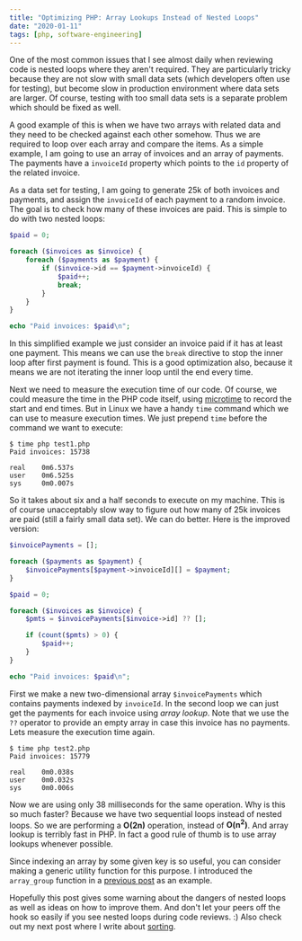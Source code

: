 ```yaml
---
title: "Optimizing PHP: Array Lookups Instead of Nested Loops"
date: "2020-01-11"
tags: [php, software-engineering]
---
```


One of the most common issues that I see almost daily when reviewing code is nested loops where they aren't required. They are particularly tricky because they are not slow with small data sets (which developers often use for testing), but become slow in production environment where data sets are larger. Of course, testing with too small data sets is a separate problem which should be fixed as well.

A good example of this is when we have two arrays with related data and they need to be checked against each other somehow. Thus we are required to loop over each array and compare the items. As a simple example, I am going to use an array of invoices and an array of payments. The payments have a `invoiceId` property which points to the `id` property of the related invoice.

As a data set for testing, I am going to generate 25k of both invoices and payments, and assign the `invoiceId` of each payment to a random invoice. The goal is to check how many of these invoices are paid. This is simple to do with two nested loops:

```php
$paid = 0;

foreach ($invoices as $invoice) {
    foreach ($payments as $payment) {
        if ($invoice->id == $payment->invoiceId) {
            $paid++;
            break;
        }
    }
}

echo "Paid invoices: $paid\n";
```

In this simplified example we just consider an invoice paid if it has at least one payment. This means we can use the `break` directive to stop the inner loop after first payment is found. This is a good optimization also, because it means we are not iterating the inner loop until the end every time.

Next we need to measure the execution time of our code. Of course, we could measure the time in the PHP code itself, using [microtime](https://www.php.net/manual/en/function.microtime.php) to record the start and end times. But in Linux we have a handy `time` command which we can use to measure execution times. We just prepend `time` before the command we want to execute:

```
$ time php test1.php
Paid invoices: 15738

real    0m6.537s
user    0m6.525s
sys     0m0.007s
```

So it takes about six and a half seconds to execute on my machine. This is of course unacceptably slow way to figure out how many of 25k invoices are paid (still a fairly small data set). We can do better. Here is the improved version:

```php
$invoicePayments = [];

foreach ($payments as $payment) {
    $invoicePayments[$payment->invoiceId][] = $payment;
}

$paid = 0;

foreach ($invoices as $invoice) {
    $pmts = $invoicePayments[$invoice->id] ?? [];

    if (count($pmts) > 0) {
        $paid++;
    }
}

echo "Paid invoices: $paid\n";
```

First we make a new two-dimensional array `$invoicePayments` which contains payments indexed by `invoiceId`. In the second loop we can just get the payments for each invoice using _array lookup_. Note that we use the `??` operator to provide an empty array in case this invoice has no payments. Lets measure the execution time again.

```
$ time php test2.php
Paid invoices: 15779

real    0m0.038s
user    0m0.032s
sys     0m0.006s
```

Now we are using only 38 milliseconds for the same operation. Why is this so much faster? Because we have two sequential loops instead of nested loops. So we are performing a **O(2n)** operation, instead of **O(n<sup>2</sup>)**. And array lookup is terribly fast in PHP. In fact a good rule of thumb is to use array lookups whenever possible.

Since indexing an array by some given key is so useful, you can consider making a generic utility function for this purpose. I introduced the `array_group` function in a [previous post](/blog/2019-12-generic-utility-functions/) as an example.

Hopefully this post gives some warning about the dangers of nested loops as well as ideas on how to improve them. And don't let your peers off the hook so easily if you see nested loops during code reviews. :) Also check out my next post where I write about [sorting](/blog/2020-01-optimizing-php-sorting/).
